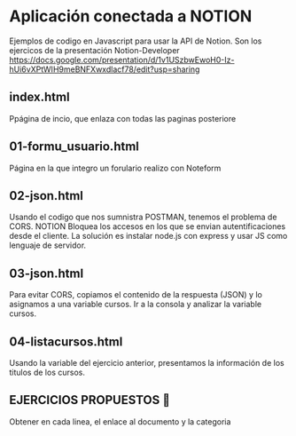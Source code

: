 # Aplicación conectada a NOTION

Ejemplos de codigo en Javascript para usar la API de Notion. Son los ejercicos de la presentación Notion-Developer https://docs.google.com/presentation/d/1v1USzbwEwoH0-Iz-hUi6vXPtWIH9meBNFXwxdlacf78/edit?usp=sharing



## index.html

Ppágina de incio, que enlaza con todas las paginas posteriore

## 01-formu_usuario.html

Página en la que integro un forulario realizo con Noteform

## 02-json.html

Usando el codigo que nos sumnistra POSTMAN, tenemos el problema de CORS. NOTION Bloquea  los accesos en los que se envian autentificaciones desde el cliente. La solución es instalar node.js con express y usar JS como lenguaje de servidor.

## 03-json.html

Para evitar  CORS, copiamos el contenido de la respuesta (JSON) y lo asignamos a una variable cursos. Ir a la consola y analizar la variable cursos.

## 04-listacursos.html

Usando la variable del ejercicio anterior, presentamos la información  de los titulos de los cursos.

## EJERCICIOS PROPUESTOS 🧾

Obtener en cada linea, el enlace al documento y la categoria 


